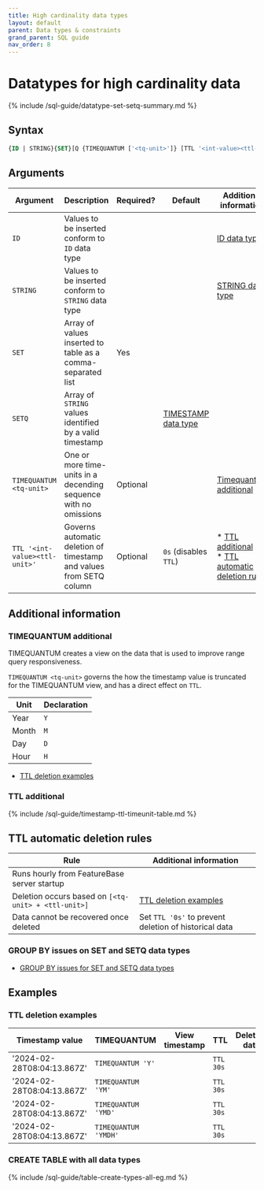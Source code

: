 ```yaml
---
title: High cardinality data types
layout: default
parent: Data types & constraints
grand_parent: SQL guide
nav_order: 8
---
```


# Datatypes for high cardinality data

{% include /sql-guide/datatype-set-setq-summary.md %}

## Syntax

```sql
{ID | STRING}{SET}[Q {TIMEQUANTUM ['<tq-unit>']} [TTL '<int-value><ttl-unit>']]
```

## Arguments

| Argument | Description | Required? | Default | Additional information |
|---|---|---|---|---|
| `ID` | Values to be inserted conform to `ID` data type |  |  | [ID data type](/docs/sql-guide/data-types/data-type-id) |
| `STRING` | Values to be inserted conform to `STRING` data type |  |  | [STRING data type](/docs/sql-guide/data-types/data-type-string) |
| `SET` | Array of values inserted to table as a comma-separated list | Yes |  |
| `SETQ` | Array of `STRING` values identified by a valid timestamp |  | [TIMESTAMP data type](/docs/sql-guide/data-types/data-type-timestamp) |
| `TIMEQUANTUM <tq-unit>` | One or more time-units in a decending sequence with no omissions | Optional |  | [Timequantum additional](#timequantum-additional) |
| `TTL '<int-value><ttl-unit>'` | Governs automatic deletion of timestamp and values from SETQ column | Optional | `0s` (disables `TTL`) | * [TTL additional](#ttl-additional)<br/>* [TTL automatic deletion rules](#ttl-automatic-deletion-rules)|

## Additional information

### TIMEQUANTUM additional

TIMEQUANTUM creates a view on the data that is used to improve range query responsiveness.

`TIMEQUANTUM <tq-unit>` governs the how the timestamp value is truncated for the TIMEQUANTUM view, and has a direct effect on `TTL`.

| Unit | Declaration |
|---|---|
| Year | `Y` |
| Month | `M` |
| Day | `D` |
| Hour | `H` |

* [TTL deletion examples](#ttl-deletion-examples)

### TTL additional

{% include /sql-guide/timestamp-ttl-timeunit-table.md %}

## TTL automatic deletion rules

| Rule | Additional information |
|---|---|
| Runs hourly from FeatureBase server startup |  |
| Deletion occurs based on `[<tq-unit> + <ttl-unit>]` | [TTL deletion examples](#ttl-deletion-examples) |
| Data cannot be recovered once deleted | Set `TTL '0s'` to prevent deletion of historical data |

### GROUP BY issues on SET and SETQ data types

* [GROUP BY issues for SET and SETQ data types](/docs/sql-guide/issues/select-groupby-flatten-set-setq)

## Examples

### TTL deletion examples

| Timestamp value | TIMEQUANTUM | View timestamp | TTL | Deletion date |
|---|---|---|---|---|
| '2024-02-28T08:04:13.867Z'  | `TIMEQUANTUM 'Y'` |  | `TTL 30s` |  |
| '2024-02-28T08:04:13.867Z'  | `TIMEQUANTUM 'YM'` |  | `TTL 30s` |  |
| '2024-02-28T08:04:13.867Z'  | `TIMEQUANTUM 'YMD'` |  | `TTL 30s` |  |
| '2024-02-28T08:04:13.867Z'  | `TIMEQUANTUM 'YMDH'` |  | `TTL 30s` |  |

### CREATE TABLE with all data types

{% include /sql-guide/table-create-types-all-eg.md %}
